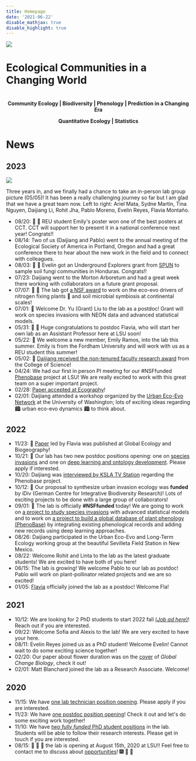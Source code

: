 ```yaml
---
title: Homepage
date: '2021-06-22'
disable_mathjax: true
disable_highlight: true
---
```


<div id="widerimg">
    <img src="/images/yellow_trout_lily.jpg">
</div>


# Ecological Communities in a Changing World

<p style="margin-top:1cm;"><center><strong> Community Ecology | Biodiversity | Phenology | Prediction in a Changing Era </strong></center></p>

<center><strong> Quantitative Ecology | Statistics </strong></center>

# News

## 2023

<div id="widerimg">
    <img src="/images/lab_group_2023.jpeg">
     <p class="condensedlines">Three years in, and we finally had a chance to take an in-person lab group picture (05/05)! It has been a really challenging journey so far but I am glad that we have a great team now. Left to right: Ariel Mata, Sydne Martin, Tina Nguyen, Daijiang Li, Rohit Jha, Pablo Moreno, Evelin Reyes, Flavia Montaño.</p>
</div>

- 08/20: :tada: :tada: REU student Emily's poster won one of the best posters at CCT. CCT will support her to present it in a national conference next year! Congrats!!
- 08/14: Two of us (Daijiang and Pablo) went to the annual meeting of the Ecological Society of America in Portland, Oregon and had a great conference there to hear about the new work in the field and to connect with colleagues.
- 08/03: :tada: :tada: Evelin got an Underground Explorers grant from [SPUN](https://www.spun.earth/) to sample soil fungi communities in Honduras. Congrats!! 
- 07/23: Daijiang went to the Morton Arboretum and had a great week there working with collaborators on a future grant proposal.
- 07/07: :tada: :icecream:  The lab got [a NSF award](https://www.nsf.gov/awardsearch/showAward?AWD_ID=2316268&HistoricalAwards=false) to work on the eco-evo drivers of nitrogen fixing plants :herb: and soil microbial symbiosis at continental scales! 
- 07/01: :wave: Welcome Dr. Yu (Grant) Liu to the lab as a postdoc! Grant will work on species invasions with NEON data and advanced statistical models.  
- 05/31: :tada: :tada: Huge congratulations to postdoc Flavia, who will start her own lab as an Assistant Professor here at LSU soon!
- 05/22: :wave: We welcome a new member, Emily Ramos, into the lab this summer. Emily is from the Fordham University and will work with us as a REU student this summer!
- 05/02: :champagne: [Daijiang received the non-tenured faculty research award](https://www.lsu.edu/science/biosci/news/choppin-honors23.php) from the College of Science!
- 04/24: We had our first in person PI meeting for our #NSFfunded [Phenobase](https://phenobase.org/) project at LSU! We are really excited to work with this great team on a super important project.
- 02/28: [Paper accepted at Ecography](https://onlinelibrary.wiley.com/doi/10.1111/ecog.06643)!
- 02/01: Daijiang attended a workshop organized by the [Urban Eco-Evo Network](https://www.urbanecoevo.net/) at the University of Washington; lots of exciting ideas regarding :cityscape:️ urban eco-evo dynamics :cityscape:️ to think about.

## 2022

- 11/23: :champagne: [Paper](https://onlinelibrary.wiley.com/doi/full/10.1111/geb.13619) led by Flavia was published at Global Ecology and Biogeography!
- 10/21: :loudspeaker: Our lab has two new postdoc positions opening: one on [species invasions](https://lsu.wd1.myworkdayjobs.com/LSU/job/0437-Life-Sciences-Building/Postdoctoral-Researcher_R00073358-1) and one on [deep learning and ontology development](https://lsu.wd1.myworkdayjobs.com/LSU/job/1079-Digital-Media-Center/Research-Data-Scientist--IT-Analyst-3-_R00074121-1). Please apply if interested.
- 10/20: Daijiang was [interviewed by KSLA TV Station](https://www.ksla.com/10/21/lsu-biologist-building-first-worldwide-plant-phenology-database/) regarding the Phenobase project.
- 10/12: :champagne: Our proposal to synthesize urban invasion ecology was **funded** by iDiv (German Centre for Integrative Biodiversity Research)! Lots of exciting projects to be done with a large group of collaborators!
- 09/01: :champagne: The lab is officially **#NSFfunded** today! We are going to work on [a project to study species invasions](https://www.nsf.gov/awardsearch/showAward?AWD_ID=2213567&HistoricalAwards=false) with advanced statistical models and to work on [a project to build a global database of plant phenology (PhenoBase)](https://www.nsf.gov/awardsearch/showAward?AWD_ID=2223508&HistoricalAwards=false) by integrating existing phenological records and adding new records using deep learning approaches.
- 08/26: Daijiang participated in the Urban Eco-Evo and Long-Term Ecology working group at the beautiful Sevilleta Field Station in New Mexico.
- 08/22: Welcome Rohit and Linta to the lab as the latest graduate students! We are excited to have both of you here!
- 06/15: The lab is growing! We welcome Pablo to our lab as postdoc! Pablo will work on plant-pollinator related projects and we are so excited!
- 01/05: [Flavia](https://flamontano.wordpress.com) officially joined the lab as a postdoc! Welcome Fla!

## 2021

- 10/12: We are looking for 2 PhD students to start 2022 fall [(_*Job ad here*_)](/pdf/phd_position_2022fall.pdf)! Reach out if you are interested.
- 09/22: Welcome Sofia and Alexis to the lab! We are very excited to have your here.
- 08/11: Evelin Reyes joined us as a PhD student! Welcome Evelin! Cannot wait to do some exciting science together!
- 02/20: Our paper about flower duration was on the [cover](https://onlinelibrary.wiley.com/doi/epdf/10.1111/gcb.15174) of *Global Change Biology*, check it out!
- 02/01: Matt Blanchard joined the lab as a Research Associate. Welcome!

## 2020

- 11/15: We have [one lab technician position opening](https://t.co/eShy9Q66N0?amp=1). Please apply if you are interested.
- 11/23: We have [one postdoc position opening](https://t.co/xh0MZN2kwC?amp=1)! Check it out and let's do some exciting work together!
- 11/10: We have [*two fully funded* PhD student positions](/pdf/phd_position_2021fall.pdf) in the lab. Students will be able to follow their research interests. Please get in touch if you are interested. 
- 08/15: :rocket: :rocket: :rocket: the lab is opening at August 15th, 2020 at LSU!! Feel free to contact me to discuss about [opportunities](/opportunities/)! :fireworks: :tada: :confetti_ball:
